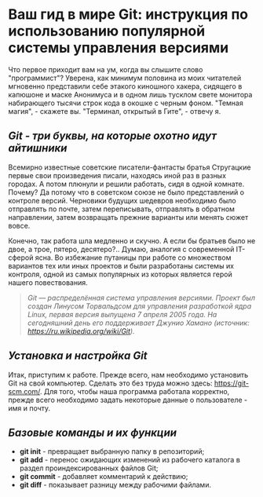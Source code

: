 # Ваш гид в мире Git: инструкция по использованию популярной системы управления версиями 

Что первое приходит вам на ум, когда вы слышите слово "программист"? Уверена, как минимум половина из моих читателей мгновенно представили себе этакого киношного хакера, сидящего в капюшоне и маске Анонимуса и в одном лишь тусклом свете монитора набирающего тысячи строк кода в окошке с черным фоном. "Темная магия", - скажете вы. "Терминал, открытый в Гите", - отвечу я. 

## *Git - три буквы, на которые охотно идут айтишники* 

Всемирно известные советские писатели-фантасты братья Стругацкие первые свои произведения писали, находясь иной раз в разных городах. А потом плюнули и решили работать, сидя в одной комнате. Почему? Да потому что в советском союзе не было представлений о контроле версий. Черновики будущих шедевров необходимо было отправлять по почте, затем переписывать, отправлять в обратном направлении, затем возвращать прежние варианты или менять сюжет вовсе. 

Конечно, так работа шла медленно и скучно. А если бы братьев было не двое, а трое, пятеро, десятеро?.. Думаю, аналогия с современной IT-сферой ясна. Во избежание путаницы при работе со множеством вариантов тех или иных проектов и были разработаны системы их контроля, одной из самых популярных из которых является герой нашего повествования. 

> *Git — распределённая система управления версиями. Проект был создан Линусом Торвальдсом для управления разработкой ядра Linux, первая версия выпущена 7 апреля 2005 года. На сегодняшний день его поддерживает Джунио Хамано (источник: <https://ru.wikipedia.org/wiki/Git>).*

## *Установка и настройка Git* 

Итак, приступим к работе. Прежде всего, нам необходимо установить Git на свой компьютер. Сделать это без труда можно здесь: <https://git-scm.com/>. 
Для того, чтобы наша программа работала корректно, прежде всего необходимо задать некоторые данные о пользователе - имя и почту. 

## *Базовые команды и их функции* 

* **git init** - превращает выбранную папку в репозиторий;
* **git add** - перенос ожидающих изменений из рабочего каталога в раздел проиндексированных файлов Git;
* **git commit** - добавляет комментарий к действию;
* **git diff** - показывает разницу между рабочими файлами.